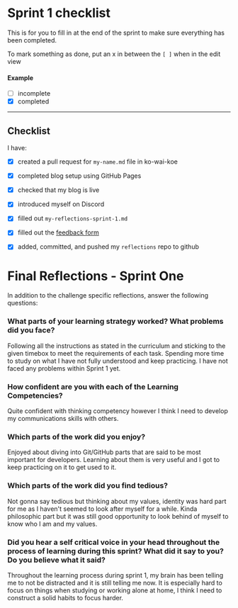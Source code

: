 # Sprint 1 checklist

This is for you to fill in at the end of the sprint to make sure everything has been completed.

To mark something as done, put an x in between the `[ ]` when in the edit view

#### Example
- [ ] incomplete
- [x] completed

---

## Checklist
I have:
- [x] created a pull request for `my-name.md` file in ko-wai-koe
- [x] completed blog setup using GitHub Pages 
- [x] checked that my blog is live
- [x] introduced myself on Discord
- [x] filled out `my-reflections-sprint-1.md`
- [x] filled out the [feedback form](https://docs.google.com/forms/d/e/1FAIpQLSf-V89vyeUWJjQzDAk6bVlP2kyZAFx_3wBtiWTl3J54_QVodQ/viewform)
- [x] added, committed, and pushed my `reflections` repo to github


# Final Reflections - Sprint One 

In addition to the challenge specific reflections, answer the following questions:

### What parts of your learning strategy worked? What problems did you face?

Following all the instructions as stated in the curriculum and sticking to the given timebox to meet the requirements of each task.
Spending more time to study on what I have not fully understood and keep practicing.
I have not faced any problems within Sprint 1 yet.

### How confident are you with each of the Learning Competencies?

Quite confident with thinking competency however I think I need to develop my communications skills with others.


### Which parts of the work did you enjoy?

Enjoyed about diving into Git/GitHub parts that are said to be most important for developers. Learning about them is very useful and I got to keep practicing on it to get used to it.

### Which parts of the work did you find tedious?

Not gonna say tedious but thinking about my values, identity was hard part for me as I haven't seemed to look after myself for a while. 
Kinda philosophic part but it was still good opportunity to look behind of myself to know who I am and my values.


### Did you hear a self critical voice in your head throughout the process of learning during this sprint? What did it say to you? Do you believe what it said?

Throughout the learning process during sprint 1, my brain has been telling me to not be distracted and it is still telling me now. 
It is especially hard to focus on things when studying or working alone at home, I think I need to construct a solid habits to focus harder.

